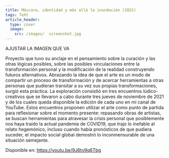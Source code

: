 ```yaml
---
title: Máscara, identidad y más allá la inundación (2021)
tags: TeXt
article_header:
  type: cover
  image:
    src: /images/  screenshot.jpg
---
```


AJUSTAR LA IMAGEN QUE VA

Proyecto que tuvo su anclaje en el pensamiento sobre la curación y las otras lógicas posibles, sobre las posibles vinculaciones entre la transformación personal y la modificación de la realidad construyendo futuros alternativos.
Abrazando la idea de que el arte es un modo de compartir un proceso de transformación y de acercar herramientas a otras personas que pudieran transitar a su vez sus propias transformaciones, surgió esta práctica.
La exploración consistió en tres encuentros lúdico-creativos que se llevaron a cabo durante tres jueves de noviembre de 2021 y de los cuales queda disponible la edición de cada uno en mi canal de YouTube. Estos encuentros proponen utilizar el arte como punto de partida para reflexionar sobre el momento presente: repasando obras de artistas, se buscan herramientas
para atravesar la crisis personal que posiblemente nos haya traído la actual pandemia de COVID19, que trajo lo inefable al relato hegemónico, incluso cuando había pronósticos de que pudiera suceder, el impacto social global demostró lo inconmensurable de una situación semejante.

Disponible en:
https://youtu.be/9J6tv9q6Tbg

<!--more-->
